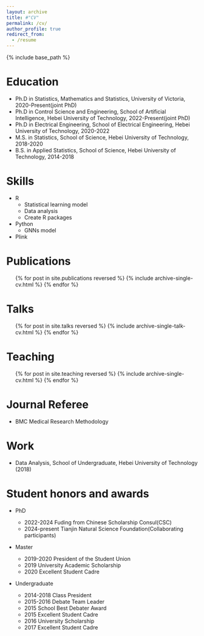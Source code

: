 ```yaml
---
layout: archive
title: #"CV"
permalink: /cv/
author_profile: true
redirect_from:
  - /resume
---
```


{% include base_path %}

Education
======
* Ph.D in Statistics, Mathematics and Statistics, University of Victoria, 2020-Present(joint PhD)
* Ph.D in Control Science and Engineering, School of Artificial Intelligence, Hebei University of Technology, 2022-Present(joint PhD)
* Ph.D in Electrical Engineering, School of Electrical Engineering, Hebei University of Technology, 2020-2022
* M.S. in Statistics, School of Science, Hebei University of Technology, 2018-2020
* B.S. in Applied Statistics, School of Science, Hebei University of Technology, 2014-2018

Skills
======
* R
  * Statistical learning model
  * Data analysis
  * Create R packages
* Python
  * GNNs model
* Plink
  
Publications
======
  <ul>{% for post in site.publications reversed %}
    {% include archive-single-cv.html %}
  {% endfor %}</ul>
  
Talks
======
  <ul>{% for post in site.talks reversed %}
    {% include archive-single-talk-cv.html  %}
  {% endfor %}</ul>
  
Teaching
======
  <ul>{% for post in site.teaching reversed %}
    {% include archive-single-cv.html %}
  {% endfor %}</ul>
  
Journal Referee 
======
* BMC Medical Research Methodology

Work
======
* Data Analysis, School of Undergraduate, Hebei University of Technology (2018)
  
Student honors and awards
======
* PhD
  * 2022-2024 Fuding from Chinese Scholarship Consul(CSC)
  * 2024-present Tianjin Natural Science Foundation(Collaborating participants)

* Master
  * 2019-2020 President of the Student Union
  * 2019 University Academic Scholarship
  * 2020 Excellent Student Cadre
 
* Undergraduate
  * 2014-2018 Class President
  * 2015-2016 Debate Team Leader
  * 2015 School Best Debater Award
  * 2015 Excellent Student Cadre
  * 2016 University Scholarship
  * 2017 Excellent Student Cadre

